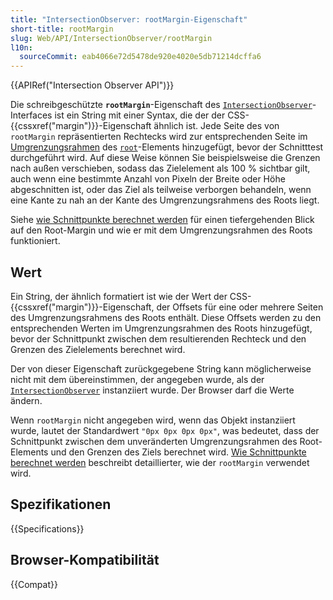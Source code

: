 ```yaml
---
title: "IntersectionObserver: rootMargin-Eigenschaft"
short-title: rootMargin
slug: Web/API/IntersectionObserver/rootMargin
l10n:
  sourceCommit: eab4066e72d5478de920e4020e5db71214dcffa6
---
```


{{APIRef("Intersection Observer API")}}

Die schreibgeschützte **`rootMargin`**-Eigenschaft des [`IntersectionObserver`](/de/docs/Web/API/IntersectionObserver)-Interfaces ist ein String mit einer Syntax, die der der CSS-{{cssxref("margin")}}-Eigenschaft ähnlich ist. Jede Seite des von `rootMargin` repräsentierten Rechtecks wird zur entsprechenden Seite im [Umgrenzungsrahmen](/de/docs/Glossary/bounding_box) des [`root`](/de/docs/Web/API/IntersectionObserver/root)-Elements hinzugefügt, bevor der Schnitttest durchgeführt wird. Auf diese Weise können Sie beispielsweise die Grenzen nach außen verschieben, sodass das Zielelement als 100 % sichtbar gilt, auch wenn eine bestimmte Anzahl von Pixeln der Breite oder Höhe abgeschnitten ist, oder das Ziel als teilweise verborgen behandeln, wenn eine Kante zu nah an der Kante des Umgrenzungsrahmens des Roots liegt.

Siehe [wie Schnittpunkte berechnet werden](/de/docs/Web/API/Intersection_Observer_API#how_intersection_is_calculated) für einen tiefergehenden Blick auf den Root-Margin und wie er mit dem Umgrenzungsrahmen des Roots funktioniert.

## Wert

Ein String, der ähnlich formatiert ist wie der Wert der CSS-{{cssxref("margin")}}-Eigenschaft, der Offsets für eine oder mehrere Seiten des Umgrenzungsrahmens des Roots enthält. Diese Offsets werden zu den entsprechenden Werten im Umgrenzungsrahmen des Roots hinzugefügt, bevor der Schnittpunkt zwischen dem resultierenden Rechteck und den Grenzen des Zielelements berechnet wird.

Der von dieser Eigenschaft zurückgegebene String kann möglicherweise nicht mit dem übereinstimmen, der angegeben wurde, als der [`IntersectionObserver`](/de/docs/Web/API/IntersectionObserver) instanziiert wurde. Der Browser darf die Werte ändern.

Wenn `rootMargin` nicht angegeben wird, wenn das Objekt instanziiert wurde, lautet der Standardwert `"0px 0px 0px 0px"`, was bedeutet, dass der Schnittpunkt zwischen dem unveränderten Umgrenzungsrahmen des Root-Elements und den Grenzen des Ziels berechnet wird. [Wie Schnittpunkte berechnet werden](/de/docs/Web/API/Intersection_Observer_API#how_intersection_is_calculated) beschreibt detaillierter, wie der `rootMargin` verwendet wird.

## Spezifikationen

{{Specifications}}

## Browser-Kompatibilität

{{Compat}}
